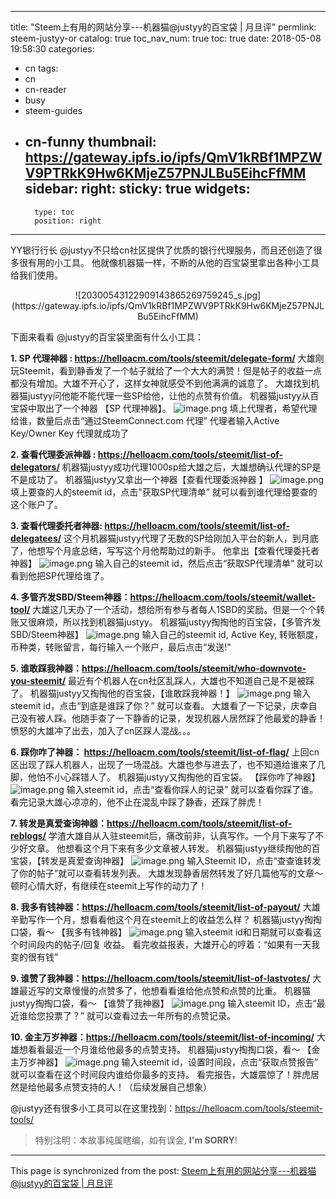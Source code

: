 
---
title: "Steem上有用的网站分享---机器猫@justyy的百宝袋 | 月旦评"
permlink: steem-justyy-or
catalog: true
toc_nav_num: true
toc: true
date: 2018-05-08 19:58:30
categories:
- cn
tags:
- cn
- cn-reader
- busy
- steem-guides
- cn-funny
thumbnail: https://gateway.ipfs.io/ipfs/QmV1kRBf1MPZWV9PTRkK9Hw6KMjeZ57PNJLBu5EihcFfMM
sidebar:
    right:
        sticky: true
widgets:
    -
        type: toc
        position: right
---


YY银行行长 @justyy不只给cn社区提供了优质的银行代理服务，而且还创造了很多很有用的小工具。
他就像机器猫一样，不断的从他的百宝袋里拿出各种小工具给我们使用。
<center>![20300543122909143865269759245_s.jpg](https://gateway.ipfs.io/ipfs/QmV1kRBf1MPZWV9PTRkK9Hw6KMjeZ57PNJLBu5EihcFfMM)</center>

下面来看看 @justyy的百宝袋里面有什么小工具：

**1.  SP 代理神器 : https://helloacm.com/tools/steemit/delegate-form/**
大雄刚玩Steemit，看到静香发了一个帖子就给了一个大大的满赞！但是帖子的收益一点都没有增加。大雄不开心了，这样女神就感受不到他满满的诚意了。
大雄找到机器猫justyy问他能不能代理一些SP给他，让他的点赞有价值。
机器猫justyy从百宝袋中取出了一个神器 【SP 代理神器】。
![image.png](https://gateway.ipfs.io/ipfs/QmZ8WWyVjwubpMcvMPNMu1tMi45FtJ799Dm5H5ocycxmeb)
填上代理者，希望代理给谁，数量后点击“通过SteemConnect.com 代理”
代理者输入Active Key/Owner Key 代理就成功了


**2.  查看代理委派神器 : https://helloacm.com/tools/steemit/list-of-delegators/**
机器猫justyy成功代理1000sp给大雄之后，大雄想确认代理的SP是不是成功了。
机器猫justyy又拿出一个神器【查看代理委派神器 】
![image.png](https://gateway.ipfs.io/ipfs/QmNPpgpEhejxUCnpLGCXiDK6ggtE8EAEwMjVGvD4R9m1SG)
填上要查的人的steemit id，点击"获取SP代理清单” 就可以看到谁代理给要查的这个账户了。


**3. 查看代理委托者神器: https://helloacm.com/tools/steemit/list-of-delegatees/**
这个月机器猫justyy代理了无数的SP给刚加入平台的新人，到月底了，他想写个月底总结，写写这个月他帮助过的新手。
他拿出【查看代理委托者神器】
![image.png](https://gateway.ipfs.io/ipfs/QmcDLzQnaX3zgGwFSYsRS2bikkUrY8AG7g6ktzFbu5r22E)
输入自己的steemit id，然后点击“获取SP代理清单” 就可以看到他把SP代理给谁了。


**4. 多管齐发SBD/Steem神器：https://helloacm.com/tools/steemit/wallet-tool/**
大雄这几天办了一个活动，想给所有参与者每人1SBD的奖励。但是一个个转账又很麻烦，所以找到机器猫justyy。
机器猫justyy掏掏他的百宝袋，【多管齐发SBD/Steem神器】
![image.png](https://gateway.ipfs.io/ipfs/QmRyyCSTFHWcA82JW7CvRHPHitckbe73acVGD5eDAoX4kZ)
输入自己的steemit id, Active Key, 转账额度，币种类，转账留言，每行输入一个账户，最后点击“发送!"


**5. 谁敢踩我神器：https://helloacm.com/tools/steemit/who-downvote-you-steemit/**
最近有个机器人在cn社区乱踩人，大雄也不知道自己是不是被踩了。
机器猫justyy又掏掏他的百宝袋，【谁敢踩我神器！】
![image.png](https://gateway.ipfs.io/ipfs/Qmb5hV6QvVrMxBJzMxHe2J2C9wbpka3y4zNNznez6kg16V)
输入steemit id，点击“到底是谁踩了你？” 就可以查看。
大雄看了一下记录，庆幸自己没有被人踩。他随手查了一下静香的记录，发现机器人居然踩了他最爱的静香！愤怒的大雄冲了出去，加入了cn区踩人混战。。。


**6. 踩你咋了神器： https://helloacm.com/tools/steemit/list-of-flag/**
上回cn区出现了踩人机器人，出现了一场混战。大雄也参与进去了，也不知道给谁来了几脚，他怕不小心踩错人了。
机器猫justyy又掏掏他的百宝袋。 【踩你咋了神器】
![image.png](https://gateway.ipfs.io/ipfs/QmUwgwarVyXEGdgEmEyBPZr95By3werBwokQd8F9EbN27E)
输入steemit id，点击“查看你踩人的记录” 就可以查看你踩了谁。
看完记录大雄心凉凉的，他不止在混乱中踩了静香，还踩了胖虎！

**7. 转发是真爱查询神器：https://helloacm.com/tools/steemit/list-of-reblogs/**
学渣大雄自从入驻steemit后，痛改前非，认真写作。一个月下来写了不少好文章。
他想看这个月下来有多少文章被人转发。
机器猫justyy继续掏他的百宝袋，【转发是真爱查询神器】
![image.png](https://gateway.ipfs.io/ipfs/QmVhYJzKTir4S6tGZnmtf7UBG1ECyWd6LdS8kvwakvGVzi)
输入Steemit ID，点击“查查谁转发了你的帖子”就可以查看转发列表。
大雄发现静香居然转发了好几篇他写的文章～ 顿时心情大好，有继续在steemit上写作的动力了！


**8. 我多有钱神器：https://helloacm.com/tools/steemit/list-of-payout/**
大雄辛勤写作一个月，想看看他这个月在steemit上的收益怎么样？
机器猫justyy掏掏口袋，看～ 【我多有钱神器】
![image.png](https://gateway.ipfs.io/ipfs/QmRzSNSTzyDh3iGy2LFRCZV7AAn2aePZRgmc6mYQhN5dBQ)
输入steemit id和日期就可以查看这个时间段内的帖子/回复 收益。
看完收益报表，大雄开心的哼着：“如果有一天我变的很有钱”


**9. 谁赞了我神器：https://helloacm.com/tools/steemit/list-of-lastvotes/**
大雄最近写的文章慢慢的点赞多了，他想看看谁给他点赞和点赞的比重。
机器猫justyy掏掏口袋，看～ 【谁赞了我神器】
![image.png](https://gateway.ipfs.io/ipfs/QmWRKGh8yQqd4VLqq7nuEFxzmudwL9Z8iEYfS1Ku6ev2wx)
输入steemit ID，点击“最近谁给您投票了？” 就可以查看过去一年所有的点赞记录。


**10. 金主万岁神器：https://helloacm.com/tools/steemit/list-of-incoming/**
大雄想看看最近一个月谁给他最多的点赞支持。
机器猫justyy掏掏口袋，看～ 【金主万岁神器】
![image.png](https://gateway.ipfs.io/ipfs/QmXW4619AyofiXBz2YrEytRoDT2rKqZctq1hDbXTTaK39r)
输入steemit id，设置时间段，点击“获取点赞报告” 就可以查看在这个时间段内谁给你最多的支持。
看完报告，大雄震惊了！胖虎居然是给他最多点赞支持的人！（后续发展自己想象）


@justyy还有很多小工具可以在这里找到：https://helloacm.com/tools/steemit-tools/

>特别注明：本故事纯属瞎编，如有误会, **I'm SORRY**!



- - -

This page is synchronized from the post: [Steem上有用的网站分享---机器猫@justyy的百宝袋 | 月旦评](https://steemit.com/@ericet/steem-justyy-or)
